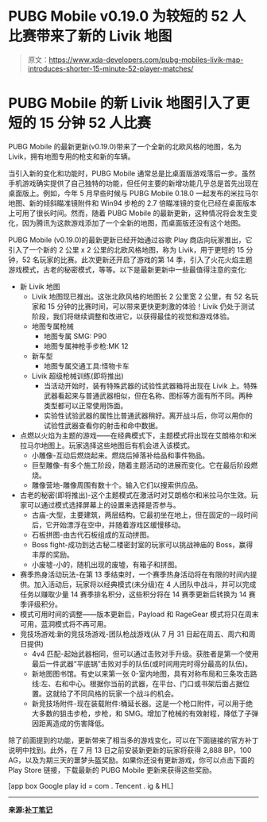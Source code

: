 # PUBG Mobile v0.19.0 为较短的 52 人比赛带来了新的 Livik 地图

> 原文：<https://www.xda-developers.com/pubg-mobiles-livik-map-introduces-shorter-15-minute-52-player-matches/>

# PUBG Mobile 的新 Livik 地图引入了更短的 15 分钟 52 人比赛

PUBG Mobile 的最新更新(v0.19.0)带来了一个全新的北欧风格的地图，名为 Livik，拥有地图专用的枪支和新的车辆。

当引入新的变化和功能时，PUBG Mobile 通常总是比桌面版游戏落后一步。虽然手机游戏确实提供了自己独特的功能，但任何主要的新增功能几乎总是首先出现在桌面版上。例如，今年 5 月早些时候与 PUBG Mobile 0.18.0 一起发布的米拉马尔地图、新的倾斜瞄准镜附件和 Win94 步枪的 2.7 倍瞄准镜的变化已经在桌面版本上可用了很长时间。然而，随着 PUBG Mobile 的最新更新，这种情况将会发生变化，因为腾讯为这款游戏添加了一个全新的地图，而桌面版还没有这个地图。

PUBG Mobile (v0.19.0)的最新更新已经开始通过谷歌 Play 商店向玩家推出，它引入了一个新的 2 公里 x 2 公里的北欧风格地图，称为 Livik，用于更短的 15 分钟，52 名玩家的比赛。此次更新还开启了游戏的第 14 季，引入了火花火焰主题游戏模式，古老的秘密模式，等等。以下是最新更新中一些最值得注意的变化:

*   新 Livik 地图
    *   Livik 地图现已推出。这张北欧风格的地图长 2 公里宽 2 公里，有 52 名玩家和 15 分钟的比赛时间，可以带来更快更刺激的体验！Livik 仍处于测试阶段，我们将继续调整和改进它，以获得最佳的视觉和游戏体验。
    *   地图专属枪械
        *   地图专属 SMG: P90
        *   地图专属神枪手步枪:MK 12
    *   新车型
        *   地图专属交通工具:怪物卡车
    *   Livik 超级枪械训练(即将推出)
        *   当活动开始时，装有特殊武器的试验性武器箱将出现在 Livik 上。特殊武器看起来与普通武器相似，但在名称、图标等方面有所不同。两种类型都可以正常使用饰面。
        *   实验性试验武器的属性比普通武器稍好。离开战斗后，你可以用你的试验性武器查看你的射击和命中数据。
*   点燃以火焰为主题的游戏——在经典模式下，主题模式将出现在艾朗格尔和米拉马尔地图上。玩家选择这些地图后有机会进入该模式。
    *   小雕像-互动后燃烧起来。燃烧后掉落补给品和事件物品。
    *   巨型雕像-有多个施工阶段，随着主题活动的进展而变化。它在最后阶段燃烧。
    *   雕像营地-雕像周围有数十个。输入它们以搜索供应品。
*   古老的秘密(即将推出)-这个主题模式在激活时对艾朗格尔和米拉马尔生效。玩家可以通过模式选择屏幕上的设置来选择是否参与。
    *   古庙-大型，主要建筑，两层结构。它最初坐在地上，但在固定的一段时间后，它开始漂浮在空中，并随着游戏区缓慢移动。
    *   石板拼图-由古代石板组成的互动拼图。
    *   Boss fight-成功到达古秘二楼密封室的玩家可以挑战神庙的 Boss，赢得丰厚的奖励。
    *   小废墟-小的，随机出现的废墟，有箱子和拼图。
*   赛季热身活动玩法-在第 13 季结束时，一个赛季热身活动将在有限的时间内提供。加入活动后，玩家将以经典模式(未分级)在 4 人团队中战斗，并可以完成任务以赚取少量 14 赛季排名积分，这些积分将在 14 赛季更新后转换为 14 赛季评级积分。
*   模式可用时间的调整——版本更新后，Payload 和 RageGear 模式将只在周末可用，蓝洞模式将不再可用。
*   竞技场游戏:新的竞技场游戏-团队枪战游戏(从 7 月 31 日起在周五、周六和周日提供)
    *   4v4 匹配-起始武器相同，但可以通过击败对手升级。获胜者是第一个使用最后一件武器“平底锅”击败对手的队伍(或时间用完时得分最高的队伍)。
    *   新地图图书馆。有史以来第一张 0-室内地图，具有对称布局和三条攻击路线:左、右和中心。根据你当前的武器，在平台、门口或书架后面占据位置。这就给了不同风格的玩家一个战斗的机会。
    *   新竞技场附件-现在装载附件:桶延长器。这是一个枪口附件，可以用于绝大多数的狙击步枪，步枪，和 SMG。增加了枪械的有效射程，降低了子弹因距离造成的伤害降低。

除了前面提到的功能，更新带来了相当多的游戏变化，可以在下面链接的官方补丁说明中找到。此外，在 7 月 13 日之前安装新更新的玩家将获得 2,888 BP，100 AG，以及为期三天的噩梦头盔奖励。如果你还没有更新游戏，你可以点击下面的 Play Store 链接，下载最新的 PUBG Mobile 更新来获得这些奖励。

[app box Google play id = com . Tencent . ig & HL]

* * *

**来源:[补丁笔记](https://www.pubgmobile.com/en-US/news_detail/webplat/info/news_version3/35372/35373/35374/35386/35387/m20497/202007/862637.shtml)**